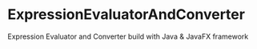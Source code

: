 # ExpressionEvaluatorAndConverter
Expression Evaluator and Converter build with Java &amp; JavaFX framework
